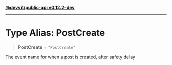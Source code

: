 [**@devvit/public-api v0.12.2-dev**](../README.md)

---

# Type Alias: PostCreate

> **PostCreate** = `"PostCreate"`

The event name for when a post is created, after safety delay
